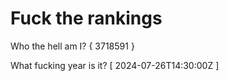 # Fuck the rankings

Who the hell am I?
{ 3718591 }

What fucking year is it?
[ 2024-07-26T14:30:00Z ]
